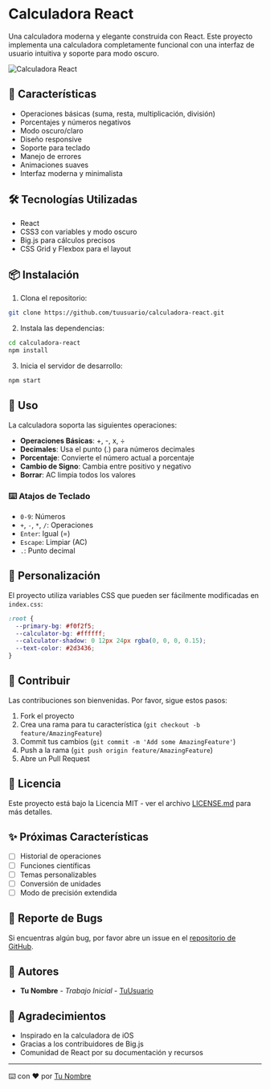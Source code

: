 # Calculadora React

Una calculadora moderna y elegante construida con React. Este proyecto implementa una calculadora completamente funcional con una interfaz de usuario intuitiva y soporte para modo oscuro.

![Calculadora React](preview.png)

## 🚀 Características

- Operaciones básicas (suma, resta, multiplicación, división)
- Porcentajes y números negativos
- Modo oscuro/claro
- Diseño responsive
- Soporte para teclado
- Manejo de errores
- Animaciones suaves
- Interfaz moderna y minimalista

## 🛠️ Tecnologías Utilizadas

- React
- CSS3 con variables y modo oscuro
- Big.js para cálculos precisos
- CSS Grid y Flexbox para el layout

## 📦 Instalación

1. Clona el repositorio:
```bash
git clone https://github.com/tuusuario/calculadora-react.git
```

2. Instala las dependencias:
```bash
cd calculadora-react
npm install
```

3. Inicia el servidor de desarrollo:
```bash
npm start
```

## 🎯 Uso

La calculadora soporta las siguientes operaciones:

- **Operaciones Básicas**: +, -, x, ÷
- **Decimales**: Usa el punto (.) para números decimales
- **Porcentaje**: Convierte el número actual a porcentaje
- **Cambio de Signo**: Cambia entre positivo y negativo
- **Borrar**: AC limpia todos los valores

### ⌨️ Atajos de Teclado

- `0-9`: Números
- `+`, `-`, `*`, `/`: Operaciones
- `Enter`: Igual (=)
- `Escape`: Limpiar (AC)
- `.`: Punto decimal

## 🎨 Personalización

El proyecto utiliza variables CSS que pueden ser fácilmente modificadas en `index.css`:

```css
:root {
  --primary-bg: #f0f2f5;
  --calculator-bg: #ffffff;
  --calculator-shadow: 0 12px 24px rgba(0, 0, 0, 0.15);
  --text-color: #2d3436;
}
```

## 🤝 Contribuir

Las contribuciones son bienvenidas. Por favor, sigue estos pasos:

1. Fork el proyecto
2. Crea una rama para tu característica (`git checkout -b feature/AmazingFeature`)
3. Commit tus cambios (`git commit -m 'Add some AmazingFeature'`)
4. Push a la rama (`git push origin feature/AmazingFeature`)
5. Abre un Pull Request

## 📝 Licencia

Este proyecto está bajo la Licencia MIT - ver el archivo [LICENSE.md](LICENSE.md) para más detalles.

## ✨ Próximas Características

- [ ] Historial de operaciones
- [ ] Funciones científicas
- [ ] Temas personalizables
- [ ] Conversión de unidades
- [ ] Modo de precisión extendida

## 🐛 Reporte de Bugs

Si encuentras algún bug, por favor abre un issue en el [repositorio de GitHub](https://github.com/tuusuario/calculadora-react/issues).

## 👥 Autores

- **Tu Nombre** - *Trabajo Inicial* - [TuUsuario](https://github.com/tuusuario)

## 🙏 Agradecimientos

- Inspirado en la calculadora de iOS
- Gracias a los contribuidores de Big.js
- Comunidad de React por su documentación y recursos

---
⌨️ con ❤️ por [Tu Nombre](https://github.com/tuusuario)
